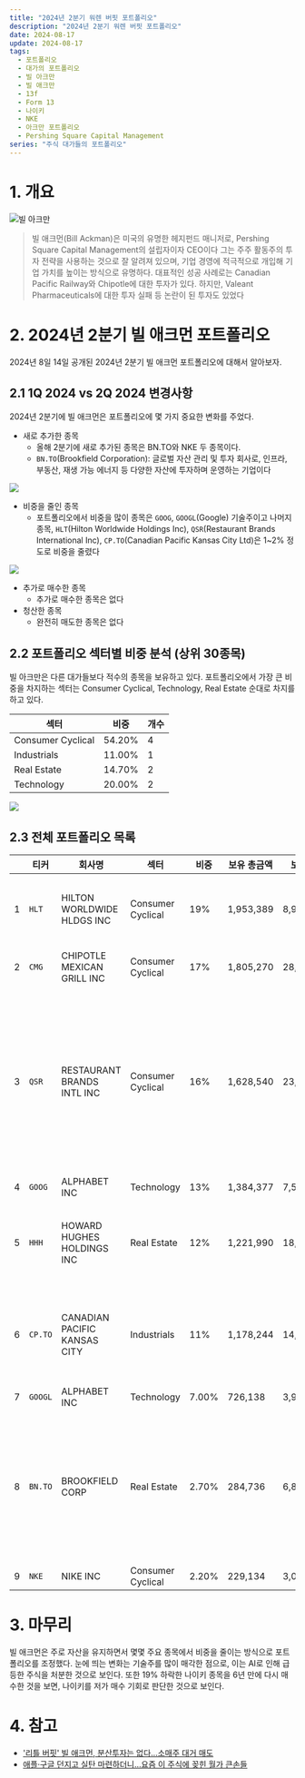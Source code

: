 ```yaml
---
title: "2024년 2분기 워렌 버핏 포트폴리오"
description: "2024년 2분기 워렌 버핏 포트폴리오"
date: 2024-08-17
update: 2024-08-17
tags:
  - 포트폴리오
  - 대가의 포트폴리오
  - 빌 아크만
  - 빌 애크만
  - 13f
  - Form 13
  - 나이키
  - NKE
  - 아크만 포트폴리오
  - Pershing Square Capital Management
series: "주식 대가들의 포트폴리오"
---
```


# 1. 개요

![빌 아크만](/Users/user/WebstormProjects/finance.advenoh.pe.kr/contents/posts/finance/2024년-2분기-빌-아크만-포트폴리오/image-20241003153644541.png)

> 빌 애크먼(Bill Ackman)은 미국의 유명한 헤지펀드 매니저로, Pershing Square Capital Management의 설립자이자 CEO이다 그는 주주 활동주의 투자 전략을 사용하는 것으로 잘 알려져 있으며, 기업 경영에 적극적으로 개입해 기업 가치를 높이는 방식으로 유명하다. 대표적인 성공 사례로는 Canadian Pacific Railway와 Chipotle에 대한 투자가 있다. 하지만, Valeant Pharmaceuticals에 대한 투자 실패 등 논란이 된 투자도 있었다

# 2. 2024년 2분기 빌 애크먼 포트폴리오

2024년 8일 14일 공개된 2024년 2분기 빌 애크먼 포트폴리오에 대해서 알아보자.

## 2.1 1Q 2024 vs 2Q 2024 변경사항

2024년 2분기에 빌 애크먼은 포트폴리오에 몇 가지 중요한 변화를 주었다.

- 새로 추가한 종목
  - 올해 2분기에 새로 추가된 종목은 BN.TO와 NKE 두 종목이다.
  - `BN.TO`(Brookfield Corporation): 글로벌 자산 관리 및 투자 회사로, 인프라, 부동산, 재생 가능 에너지 등 다양한 자산에 투자하며 운영하는 기업이다

![](/Users/user/WebstormProjects/finance.advenoh.pe.kr/contents/posts/finance/2024년-2분기-빌-아크만-포트폴리오/image-20241003153707668.png)

- 비중을 줄인 종목
  - 포트폴리오에서 비중을 많이 종목은 `GOOG`, `GOOGL`(Google) 기술주이고 나머지 종목, `HLT`(Hilton Worldwide Holdings Inc), `QSR`(Restaurant Brands International Inc), `CP.TO`(Canadian Pacific Kansas City Ltd)은 1~2% 정도로 비중을 줄렸다

![](/Users/user/WebstormProjects/finance.advenoh.pe.kr/contents/posts/finance/2024년-2분기-빌-아크만-포트폴리오/image-20241003153743287.png)

- 추가로 매수한 종목
  - 추가로 매수한 종목은 없다
- 청산한 종목
  - 완전히 매도한 종목은 없다

## 2.2 포트폴리오 섹터별 비중 분석 (상위 30종목)

빌 아크만은 다른 대가들보다 적수의 종목을 보유하고 있다. 포트폴리오에서 가장 큰 비중을 차지하는 섹터는 Consumer Cyclical, Technology, Real Estate 순대로 차지를 하고 있다.

| 섹터              | 비중   | 개수 |
| ----------------- | ------ | ---- |
| Consumer Cyclical          | 54.20% | 4    |
| Industrials       | 11.00% | 1    |
| Real Estate       | 14.70% | 2    |
| Technology        | 20.00% | 2    |

![](/Users/user/WebstormProjects/finance.advenoh.pe.kr/contents/posts/finance/2024년-2분기-빌-아크만-포트폴리오/image-20241003153819558.png)

## 2.3 전체 포트폴리오 목록

|      | 티커                  | 회사명                       | 섹터              | 비중  | 보유 총금액 | 보유 주식  | 비고                                                         |
| ---- | --------------------- | ---------------------------- | ----------------- | ----- | ----------- | ---------- | ------------------------------------------------------------ |
| 1    | `HLT`                 | HILTON WORLDWIDE HLDGS INC   | Consumer Cyclical | 19%   | 1,953,389   | 8,952,290  | 글로벌 호텔 체인인 힐튼 브랜드의 운영사                      |
| 2    | `CMG`                 | CHIPOTLE MEXICAN GRILL INC   | Consumer Cyclical | 17%   | 1,805,270   | 28,815,165 | 미국의 멕시칸 음식 체인점                                    |
| 3    | `QSR`                 | RESTAURANT BRANDS INTL INC   | Consumer Cyclical | 16%   | 1,628,540   | 23,142,542 | 버거킹(Burger King), 팀 호튼스(Tim Hortons), 파파이스(Popeyes) 등의 글로벌 패스트푸드 브랜드를 소유하고 운영하는 회사 |
| 4    | `GOOG`                | ALPHABET INC                 | Technology        | 13%   | 1,384,377   | 7,547,582  |                                                              |
| 5    | `HHH`                 | HOWARD HUGHES HOLDINGS INC   | Real Estate       | 12%   | 1,221,990   | 18,852,064 | 부동산 개발 및 관리에 중점을 둔 미국의 부동산 기업           |
| 6    | `CP.TO` | CANADIAN PACIFIC KANSAS CITY | Industrials       | 11%   | 1,178,244   | 14,965,641 | 캐나다와 미국 간 철도 운영사로, 북미의 중요한 물류 연결망을 제공 |
| 7    | `GOOGL`               | ALPHABET INC                 | Technology        | 7.00% | 726,138     | 3,986,488  |                                                              |
| 8    |`BN.TO` | BROOKFIELD CORP              | Real Estate       | 2.70% | 284,736     | 6,854,510  | 글로벌 자산 관리 및 투자 회사로, 인프라, 부동산, 재생 가능 에너지 등 다양한 자산에 투자하며 운영하는 기업 |
| 9    | `NKE`                 | NIKE INC                     | Consumer Cyclical | 2.20% | 229,134     | 3,040,132  |                                                              |

# 3. 마무리

빌 애크먼은 주로 자산을 유지하면서 몇몇 주요 종목에서 비중을 줄이는 방식으로 포트폴리오를 조정했다. 눈에 띄는 변화는 기술주를 많이 매각한 점으로, 이는 AI로 인해 급등한 주식을 처분한 것으로 보인다. 또한 19% 하락한 나이키 종목을 6년 만에 다시 매수한 것을 보면, 나이키를 저가 매수 기회로 판단한 것으로 보인다.

# 4. 참고

- ['리틀 버핏' 빌 애크먼, 분산투자는 없다…소매주 대거 매도](https://www.hankyung.com/article/202402181125i)
- [애플·구글 던지고 실탄 마련하더니…요즘 이 주식에 꽂힌 월가 큰손들](https://www.mk.co.kr/news/stock/11100398)

